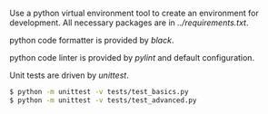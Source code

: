 Use a python virtual environment tool to create an environment for development. All necessary packages are in _../requirements.txt_.

python code formatter is provided by _black_.

python code linter is provided by _pylint_ and default configuration.

Unit tests are driven by _unittest_.

```bash
$ python -m unittest -v tests/test_basics.py
$ python -m unittest -v tests/test_advanced.py
```
